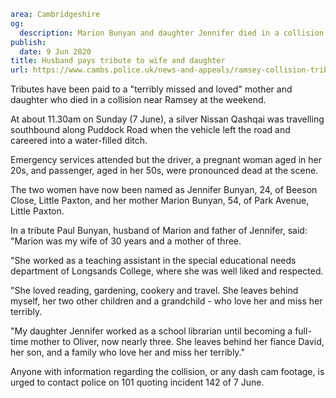 ```yaml
area: Cambridgeshire
og:
  description: Marion Bunyan and daughter Jennifer died in a collision near Ramsey
publish:
  date: 9 Jun 2020
title: Husband pays tribute to wife and daughter
url: https://www.cambs.police.uk/news-and-appeals/ramsey-collision-tribute-mother-daughter
```

Tributes have been paid to a "terribly missed and loved" mother and daughter who died in a collision near Ramsey at the weekend.

At about 11.30am on Sunday (7 June), a silver Nissan Qashqai was travelling southbound along Puddock Road when the vehicle left the road and careered into a water-filled ditch.

Emergency services attended but the driver, a pregnant woman aged in her 20s, and passenger, aged in her 50s, were pronounced dead at the scene.

The two women have now been named as Jennifer Bunyan, 24, of Beeson Close, Little Paxton, and her mother Marion Bunyan, 54, of Park Avenue, Little Paxton.

In a tribute Paul Bunyan, husband of Marion and father of Jennifer, said: "Marion was my wife of 30 years and a mother of three.

"She worked as a teaching assistant in the special educational needs department of Longsands College, where she was well liked and respected.

"She loved reading, gardening, cookery and travel. She leaves behind myself, her two other children and a grandchild - who love her and miss her terribly.

"My daughter Jennifer worked as a school librarian until becoming a full-time mother to Oliver, now nearly three. She leaves behind her fiance David, her son, and a family who love her and miss her terribly."

Anyone with information regarding the collision, or any dash cam footage, is urged to contact police on 101 quoting incident 142 of 7 June.
